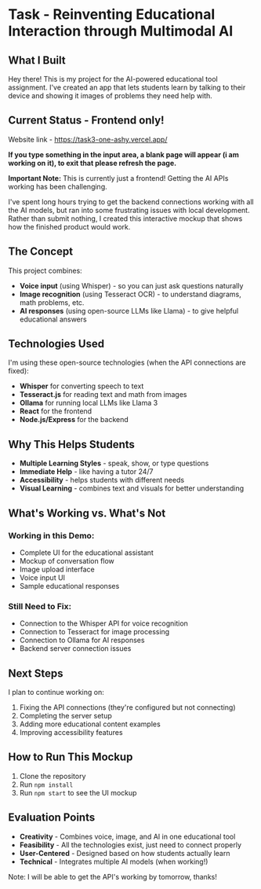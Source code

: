 # Task - Reinventing Educational Interaction through Multimodal AI

## What I Built

Hey there! This is my project for the AI-powered educational tool assignment. I've created an app that lets students learn by talking to their device and showing it images of problems they need help with.

## Current Status - Frontend only! 

Website link - https://task3-one-ashy.vercel.app/

**If you type something in the input area, a blank page will appear (i am working on it), to exit that please refresh the page.**

**Important Note:** This is currently just a frontend! Getting the AI APIs working has been challenging.

I've spent long hours trying to get the backend connections working with all the AI models, but ran into some frustrating issues with local development. Rather than submit nothing, I created this interactive mockup that shows how the finished product would work.

## The Concept

This project combines:
- **Voice input** (using Whisper) - so you can just ask questions naturally
- **Image recognition** (using Tesseract OCR) - to understand diagrams, math problems, etc.
- **AI responses** (using open-source LLMs like Llama) - to give helpful educational answers

## Technologies Used

I'm using these open-source technologies (when the API connections are fixed):

- **Whisper** for converting speech to text
- **Tesseract.js** for reading text and math from images
- **Ollama** for running local LLMs like Llama 3
- **React** for the frontend
- **Node.js/Express** for the backend

## Why This Helps Students

- **Multiple Learning Styles** - speak, show, or type questions
- **Immediate Help** - like having a tutor 24/7
- **Accessibility** - helps students with different needs
- **Visual Learning** - combines text and visuals for better understanding

## What's Working vs. What's Not

### Working in this Demo:
- Complete UI for the educational assistant
- Mockup of conversation flow
- Image upload interface
- Voice input UI
- Sample educational responses

### Still Need to Fix:
- Connection to the Whisper API for voice recognition
- Connection to Tesseract for image processing
- Connection to Ollama for AI responses
- Backend server connection issues

## Next Steps

I plan to continue working on:
1. Fixing the API connections (they're configured but not connecting)
2. Completing the server setup
3. Adding more educational content examples
4. Improving accessibility features

## How to Run This Mockup

1. Clone the repository
2. Run `npm install`
3. Run `npm start` to see the UI mockup

## Evaluation Points

- **Creativity** - Combines voice, image, and AI in one educational tool
- **Feasibility** - All the technologies exist, just need to connect properly
- **User-Centered** - Designed based on how students actually learn
- **Technical** - Integrates multiple AI models (when working!)

Note: I will be able to get the API's working by tomorrow, thanks!
